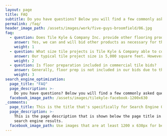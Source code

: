 ```yaml
---
layout: page
title: FAQ
subtitle: Do you have questions? Below you will find a few commonly asked questions and answers.
permalink: /faq/
header_image_path: /assets/images/work/five-guys-broomfield/06.jpg
faq:
  - question: Does Tile Kyle & Company Inc. provide other flooring products for commercial projects?
    answer: Yes, we can and will bid other products as necessary for the general contractor’s needs. Including carpet, carpet tile, VCT, LVT, sheet vinyl, thin brick, and stone veneers.
    weight: 1
  - question: What size tile projects is Tile Kyle & Company able to contract?
    answer: Our typical tile project size is 5,000 square feet. However, we have completed tile projects as large as 40,000 square feet.
    weight: 2
  - question: Is floor preparation included in commercial tile bids?
    answer: Generally, floor prep is not included in our bids due to the unknown final subfloor condition. However, we are always happy to provide floor prep at an additional cost based on the condition and needs of the subfloor. These additional costs are submitted with a change order and approved by the general contractor prior to the floor prep being completed.
    weight: 3
search_engine_optimization:
  page_title: "FAQ"
  page_description: >-
    Do you have questions? Below you will find a few commonly asked questions and answers.
  facebook_image_path: /assets/images/tilekyle-facebook-1200x630
_comments:
  page_title: This is the title that's specifically for Search Engine Optimization.
  page_description: >-
    This is the page description that is shown below the page title in the
    search engine results.
  facebook_image_path: Use images that are at least 1200 x 630px for best results or a minimum of at least 600 x 315px. 
---
```

